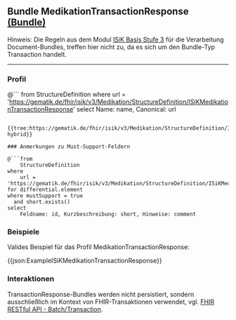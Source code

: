 ## Bundle MedikationTransactionResponse [(Bundle)](https://www.hl7.org/fhir/R4/bundle.html)

Hinweis: Die Regeln aus dem Modul [ISiK Basis Stufe 3](https://simplifier.net/guide/basis-v3?version=current) für die Verarbeitung Document-Bundles, treffen hier nicht zu, da es sich um den Bundle-Typ Transaction handelt.

---

### Profil

@```
from StructureDefinition where url = 'https://gematik.de/fhir/isik/v3/Medikation/StructureDefinition/ISiKMedikationTransactionResponse' select Name: name, Canonical: url
```

{{tree:https://gematik.de/fhir/isik/v3/Medikation/StructureDefinition/ISiKMedikationTransactionResponse, hybrid}}

### Anmerkungen zu Must-Support-Feldern

@```from
	StructureDefinition
where
    url = 'https://gematik.de/fhir/isik/v3/Medikation/StructureDefinition/ISiKMedikationTransactionResponse'
for differential.element
where mustSupport = true
  and short.exists()
select
	Feldname: id, Kurzbeschreibung: short, Hinweise: comment
```

### Beispiele

Valides Beispiel für das Profil MedikationTransactionResponse:

{{json:ExampleISiKMedikationTransactionResponse}}

### Interaktionen

TransactionResponse-Bundles werden nicht persistiert, sondern ausschließlich im Kontext von FHIR-Transaktionen verwendet, vgl. [FHIR RESTful API - Batch/Transaction](https://www.hl7.org/fhir/R4/http.html#transaction).

